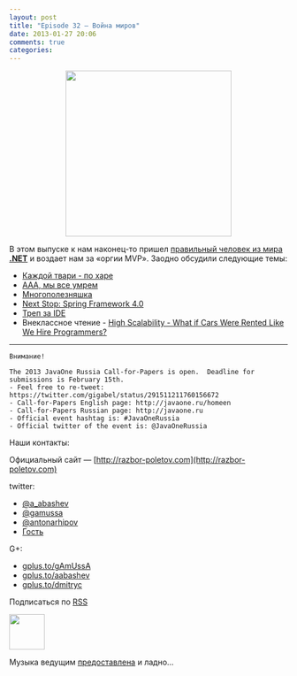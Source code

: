```yaml
---
layout: post
title: "Episode 32 — Война миров"
date: 2013-01-27 20:06
comments: true
categories: 
---
```


<div class="separator" style="clear: both; text-align: center;">
<a href="https://raw.github.com/razbor-poletov/razbor-poletov.github.com/source/source/images/razbor_32_text.png" imageanchor="1" style="margin-left: 1em; margin-right: 1em;"><img border="0" height="300" src="https://raw.github.com/razbor-poletov/razbor-poletov.github.com/source/source/images/razbor_32_text.png" width="300" /></a></div>

В этом выпуске к нам наконец-то пришел [правильный человек из мира **.NET**](https://twitter.com/dnesteruk) и воздает нам за «оргии MVP». Заодно обсудили следующие темы:

- [Каждой твари - по харе](http://blog.8thlight.com/ben-voss/2013/01/15/how-to-be-a-great-pair.html)
- [ААА, мы все умрем ](http://techcrunch.com/2013/01/12/10-reasons-why-2013-will-be-the-year-you-quit-your-job/)
- [Многополезняшка](http://owenou.com/2012/01/13/ten-things-you-didnt-know-git-and-github-could-do.html)
- [Next Stop: Spring Framework 4.0](http://blog.springsource.org/2013/01/16/next-stop-spring-framework-4-0/)
- [Треп за IDE](http://arhipov.blogspot.com/2012/11/do-you-really-get-your-ide.html)
- Внеклассное чтение - [High Scalability - What if Cars Were Rented Like We Hire Programmers? ](http://highscalability.com/blog/2013/1/16/what-if-cars-were-rented-like-we-hire-programmers.html)
 

-----

    Внимание!

    The 2013 JavaOne Russia Call-for-Papers is open.  Deadline for submissions is February 15th.
    - Feel free to re-tweet: https://twitter.com/gigabel/status/291511211760156672
    - Call-for-Papers English page: http://javaone.ru/homeen
    - Call-for-Papers Russian page: http://javaone.ru
    - Official event hashtag is: #JavaOneRussia
    - Official twitter of the event is: @JavaOneRussia 

Наши контакты:

Официальный сайт — [http://razbor-poletov.com](http://razbor-poletov.com)

twitter: 

 * [@a_abashev](https://twitter.com/#!/a_abashev) 
 * [@gamussa](https://twitter.com/#!/gamussa)
 * [@antonarhipov](https://twitter.com/antonarhipov)
 * [Гость](https://twitter.com/dnesteruk)

G+:

 * [gplus.to/gAmUssA](http://gplus.to/gAmUssA) 
 * [gplus.to/aabashev](http://gplus.to/aabashev) 
 * [gplus.to/dmitryc](http://gplus.to/dmitryc)

<!-- player goes here-->

<audio preload="none">
  <source src="http://traffic.libsyn.com/razborpoletov/razbor_32.mp3" type="audio/mp3" />
  Your browser does not support the audio tag.
</audio>

Подписаться по [RSS](http://feeds.feedburner.com/razbor-podcast)

<!-- episode file link goes here-->
<a href="http://traffic.libsyn.com/razborpoletov/razbor_32.mp3" imageanchor="1" style="clear: left; margin-bottom: 1em; margin-left: auto; margin-right: 2em;"><img border="0" height="64" src="http://2.bp.blogspot.com/-qkfh8Q--dks/T0gixAMzuII/AAAAAAAAHD0/O5LbF3vvBNQ/s200/1330127522_mp3.png" width="64" /></a>

Музыка ведущим [предоставлена](http://www.audiobank.fm/single-music/27/111/More-And-Less/) и ладно...